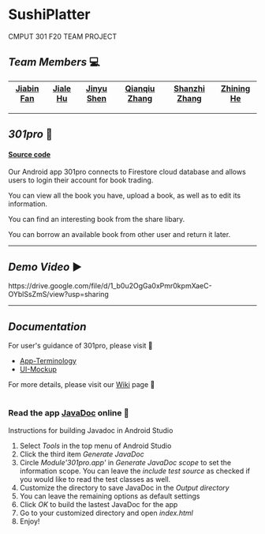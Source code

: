 # SushiPlatter
CMPUT 301 F20 TEAM PROJECT

## *Team Members* 💻
| [Jiabin Fan](https://github.com/jiabinfan) | [Jiale Hu](https://github.com/huuuJL) | [Jinyu Shen](https://github.com/MitsurugiMeiya) | [Qianqiu Zhang](https://github.com/zqq66) | [Shanzhi Zhang](https://github.com/zhangshanzhi) | [Zhining He](https://github.com/zhininghjl) |
| :---: |:---:| :---:| :---: |:---:| :---:|


***
## *301pro* 📖
#### [Source code](https://github.com/CMPUT301F20T28/SushiPlatter/wiki/Part2-Description)
<p>Our Android app 301pro connects to Firestore cloud database and allows users to login their account for book trading.</p>
<p>You can view all the book you have, upload a book, as well as to edit its information.</p>
<p>You can find an interesting book from the share libary.</p>
<p>You can borrow an available book from other user and return it later.</p>


***
## *Demo Video* ▶
<p>https://drive.google.com/file/d/1_b0u2OgGa0xPmr0kpmXaeC-OYblSsZmS/view?usp=sharing</p>



***
## *Documentation* 
For user's guidance of 301pro, please visit 📜
* [App-Terminology](https://github.com/CMPUT301F20T28/SushiPlatter/wiki/App-Terminology)
* [UI-Mockup](https://github.com/CMPUT301F20T28/SushiPlatter/wiki/UI-Mockup)

For more details, please visit our [Wiki](https://github.com/CMPUT301F20T28/SushiPlatter/wiki) page 🙂

#

### Read the app [JavaDoc](https://huuujl.github.io/CMPUT301F20T28.github.io/) online 📂

Instructions for building Javadoc in Android Studio
1. Select *Tools* in the top menu of Android Studio
2. Click the third item *Generate JavaDoc*
3. Circle *Module'301pro.app'* in *Generate JavaDoc scope* to set the information scope. You can leave the *include test source* as checked if you would like to read the test classes as well.
4. Customize the directory to save JavaDoc in the *Output directory*
5. You can leave the remaining options as default settings
6. Click *OK* to build the lastest JavaDoc for the app
7. Go to your customized directory and open *index.html*
8. Enjoy!
